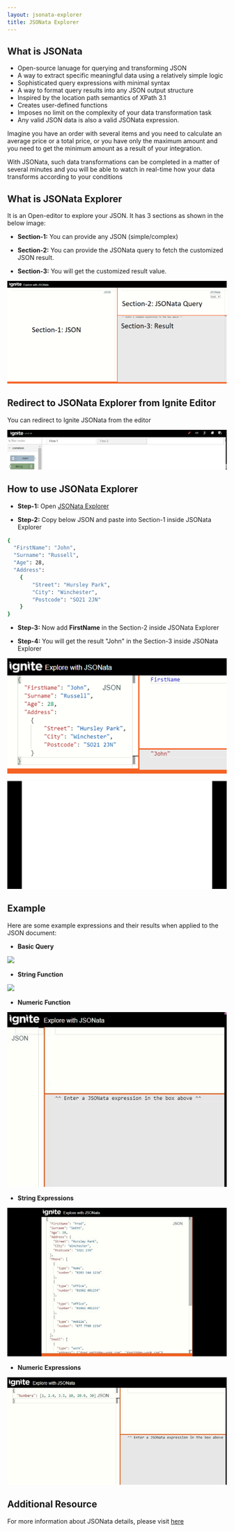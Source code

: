 ```yaml
---
layout: jsonata-explorer
title: JSONata Explorer
---
```


## What is JSONata

- Open-source lanuage for querying and transforming JSON
- A way to extract specific meaningful data using a relatively simple logic
- Sophisticated query expressions with minimal syntax
- A way to format query results into any JSON output structure
- Inspired by the location path semantics of XPath 3.1
- Creates user-defined functions
- Imposes no limit on the complexity of your data transformation task
- Any valid JSON data is also a valid JSONata expression.

Imagine you have an order with several items and you need to calculate an average price or a total price, or you have only the maximum amount and you need to get the minimum amount as a result of your integration.

With JSONata, such data transformations can be completed in a matter of several minutes and you will be able to watch in real-time how your data transforms according to your conditions

## What is JSONata Explorer

It is an Open-editor to explore your JSON. It has 3 sections as shown in the below image:

- <b>Section-1:</b> You can provide any JSON (simple/complex)

- <b>Section-2:</b> You can provide the JSONata query to fetch the customized JSON result.

- <b>Section-3:</b> You will get the customized result value.

![](../assets/jsonata/ignite-jsonata-editor-Detail.PNG)

## Redirect to JSONata Explorer from Ignite Editor

You can redirect to Ignite JSONata from the editor

![](../assets/jsonata/Ignite_Editor_LinkToJSONataExplorer.gif)

## How to use JSONata Explorer

- <b>Step-1:</b> Open <a href="https://jsonata.cgignite.io/" target="_blank">JSONata Explorer</a>

- <b>Step-2:</b> Copy below JSON and paste into Section-1 inside JSONata Explorer

```sh
{
  "FirstName": "John",
  "Surname": "Russell",
  "Age": 28,
  "Address":
    {
        "Street": "Hursley Park",
        "City": "Winchester",
        "Postcode": "SO21 2JN"
    }
}
```

- <b>Step-3:</b> Now add <b>FirstName</b> in the Section-2 inside JSONata Explorer

- <b>Step-4:</b> You will get the result "John" in the Section-3 inside JSONata Explorer

![](../assets/jsonata/Ignite-JSONata_example.png)

![](../assets/jsonata/Ignite_JSONata_Sample.gif)

## Example

Here are some example expressions and their results when applied to the JSON document:

- <b>Basic Query</b>

![](../assets/jsonata/Ignite_JSONata_Basic_Query.gif)

- <b>String Function</b>

![](../assets/jsonata/Ignite_JSONata_String_Function.gif)

- <b>Numeric Function</b>

![](../assets/jsonata/Ignite_JSONata_Numeric_Function.gif)

- <b>String Expressions</b>

![](../assets/jsonata/Ignite_JSONata_String_Expression.gif)

- <b>Numeric Expressions</b>

![](../assets/jsonata/Ignite_JSONata_Numeric_Expressions.gif)

## Additional Resource

   [df1]: <https://docs.jsonata.org/overview>

For more information about JSONata details, please visit <a href="https://docs.jsonata.org/overview" target="_blank">here</a>
